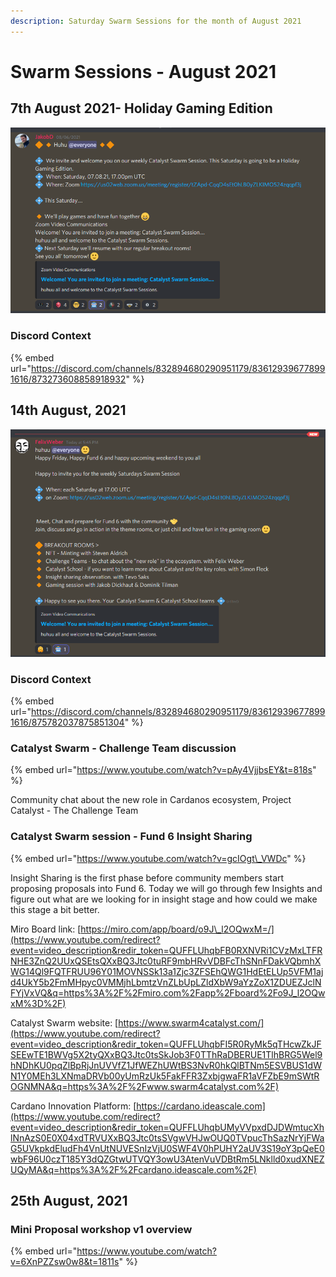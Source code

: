 ```yaml
---
description: Saturday Swarm Sessions for the month of August 2021
---
```


# Swarm Sessions - August 2021

## 7th August 2021- Holiday Gaming Edition

![This Saturday is going to be a Holiday Gaming Edition.](../.gitbook/assets/2021-08-11-1-.png)

### Discord Context

{% embed url="https://discord.com/channels/832894680290951179/836129396778991616/873273608858918932" %}

## 14th August, 2021

![](../.gitbook/assets/2021-08-13-15-.png)

### Discord Context

{% embed url="https://discord.com/channels/832894680290951179/836129396778991616/875782037875851304" %}

### Catalyst Swarm - Challenge Team discussion

{% embed url="https://www.youtube.com/watch?v=pAy4VjjbsEY&t=818s" %}

Community chat about the new role in Cardanos ecosystem, Project Catalyst - The Challenge Team

### Catalyst Swarm session - Fund 6 Insight Sharing

{% embed url="https://www.youtube.com/watch?v=gcIOgt\_VWDc" %}

Insight Sharing is the first phase before community members start proposing proposals into Fund 6. Today we will go through few Insights and figure out what are we looking for in insight stage and how could we make this stage a bit better. 

Miro Board link: [https://miro.com/app/board/o9J\_l2OQwxM=/](https://www.youtube.com/redirect?event=video_description&redir_token=QUFFLUhqbFB0RXNVRi1CVzMxLTFRNHE3ZnQ2UUxQSEtsQXxBQ3Jtc0tuRF9mbHRvVDBFcThSNnFDakVQbmhXWG14Ql9FQTFRUU96Y01MOVNSSk13a1Zjc3ZFSEhQWG1HdEtELUp5VFM1ajd4UkY5b2FmMHpyc0VMMjhLbmtzVnZLbUpLZldXbW9aYzZoX1ZDUEZJclNFYjVxVQ&q=https%3A%2F%2Fmiro.com%2Fapp%2Fboard%2Fo9J_l2OQwxM%3D%2F) 

Catalyst Swarm website: [https://www.swarm4catalyst.com/](https://www.youtube.com/redirect?event=video_description&redir_token=QUFFLUhqbFI5R0RyMk5qTHcwZkJFSEEwTE1BWVg5X2tyQXxBQ3Jtc0tsSkJob3F0TThRaDBERUE1TlhBRG5Wel9hNDhKU0pqZlBpRjJnUVVfZ1JfWEZhUWtBS3NvR0hkQlBTNm5ESVBUS1dWN1Y0MEh3LXNmaDRVb00yUmRzUk5FakFFR3ZxbjgwaFR1aVFZbE9mSWtROGNMNA&q=https%3A%2F%2Fwww.swarm4catalyst.com%2F) 

Cardano Innovation Platform: [https://cardano.ideascale.com](https://www.youtube.com/redirect?event=video_description&redir_token=QUFFLUhqbUMyVVpxdDJDWmtucXhlNnAzS0E0X04xdTRVUXxBQ3Jtc0tsSVgwVHJwOUQ0TVpucThSazNrYjFWaG5UVkpkdEludFh4VnUtNUVESnIzVjU0SWF4V0hPUHY2aUV3S19oY3pQeE0wbF96U0czT185Y3dQZGtwUTVQY3owU3AtenVuVDBtRm5LNklld0xudXNEZUQyMA&q=https%3A%2F%2Fcardano.ideascale.com%2F)

## 25th August, 2021

### Mini Proposal workshop v1 overview

{% embed url="https://www.youtube.com/watch?v=6XnPZZsw0w8&t=1811s" %}









